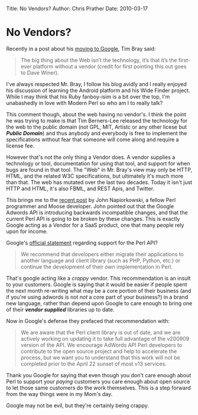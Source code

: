 Title: No Vendors?
Author: Chris Prather
Date: 2010-03-17

# No Vendors?

Recently in a post about his [moving to Google][1],  Tim Bray said:

>   The big thing about the Web isn’t the technology, it’s that it’s the
>   first-ever platform without a vendor (credit for first pointing this
>   out goes to Dave Winer).

I've always respected Mr. Bray, I follow his blog avidly and I really enjoyed his discussion of learning the Android platform and his Wide Finder project. While I may think that his Ruby fanboy-isim is a bit over the top, I'm unabashedly in love with Modern Perl so who am I to really talk?

This comment though, about the web having no vendor's. I think the point he was trying to make is that Tim Berners-Lee released the technology for the web to the public domain (not GPL, MIT, Artistc or any other licese but ___Public Domain___) and thus anybody and everybody is free to implement the specifications without fear that someone will come along and require a license fee.

However that's not the only thing a Vendor does. A vendor supplies a technology or tool, documentation for using that tool, and support for when bugs are found in that tool. The "Web" in Mr. Bray's view may only be HTTP, HTML, and the related W3C specifications, but ultimately it's much more than that.  The web has mutated over the last two decades. Today it isn't just HTTP and HTML, it's also FBML, and REST Apis, and Twitter.

This brings me to the [recent post][2] by John Napiorkowski, a fellow Perl programmer and Moose developer. John pointed out that the Google Adwords API is introducing backwards incompatible changes, and that the current Perl API is going to be broken by these changes. This is exactly Google acting as a Vendor for a SaaS product, one that many people rely upon for income.

Google's [official statement][3] regarding support for the Perl API?

>   We recommend that developers either migrate their applications to
>   another language and client library (such as PHP, Python, etc.) or 	
>   continue the development of their own implementation in Perl.

That's google acting like a *crappy* vendor. This recommendation is an insult to your customers. Google is saying that it would be easier if people spent the next month re-writing what may be a core portion of their business (and if you're using adwords is not *not* a core part of your business?) in a brand new language, rather than depend upon Google to care enough to bring one of their ___vendor supplied___ libraries up to date.

Now in Google's defense they prefaced that recommendation with:

>   We are aware that the Perl client library is out of date, and we are 
>   actively working on updating it to take full advantage of the 
>   v200909 version of the API.  We encourage AdWords API Perl 
>   developers to contribute to the open source project and help to 
>   accelerate the process, but we want you to understand that this work 
>   will not be completed prior to the April 22 sunset of most v13 
>   services.

Thank you Google for saying that even though you don't care enough about Perl to support your *paying* customers you care enough about open source to let those same customers do the work themselves. This is a step forward from the way things were in my Mom's day. 

Google may not be evil, but they're certainly being crappy.

[1]: http://www.tbray.org/ongoing/When/201x/2010/03/15/Joining-Google
[2]: http://jjnapiorkowski.vox.com/library/post/google-do-no-evil-to-perl.html
[3]: http://groups.google.com/group/adwords-api/browse_thread/thread/d738463da3b5bdbe?pli=1